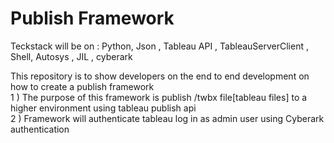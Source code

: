 # Publish Framework

Teckstack will be on : Python, Json , Tableau API , TableauServerClient , Shell, Autosys , JIL , cyberark

This repository is to show developers on the end to end development on how to create a publish framework <br>
1 ) The purpose of this framework is publish /twbx file[tableau files] to a higher environment using tableau publish api <br>
2 ) Framework will authenticate tableau log in as admin user using Cyberark authentication <br>
